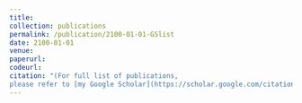 ```yaml
---
title:
collection: publications
permalink: /publication/2100-01-01-GSlist
date: 2100-01-01
venue:
paperurl:
codeurl:
citation: "(For full list of publications,
please refer to [my Google Scholar](https://scholar.google.com/citations?user=Uz7s7hsAAAAJ&hl=en))"
---
```



<!-- excerpt: 'This paper presents an unsupervised framework for pan-sharpening based on auto-encoder and perceptual loss.' -->
<!-- This paper is about the number 3. The number 4 is left for future work. -->
<!--  -->
<!-- [Download paper here](http://academicpages.github.io/files/paper3.pdf) -->
<!--  -->
<!-- Recommended citation: Your Name, You. (2015). "Paper Title Number 3." <i>Journal 1</i>. 1(3). -->
